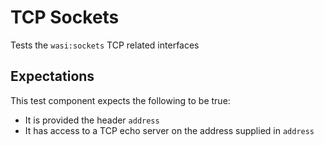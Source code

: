 # TCP Sockets

Tests the `wasi:sockets` TCP related interfaces

## Expectations

This test component expects the following to be true:
* It is provided the header `address`
* It has access to a TCP echo server on the address supplied in `address`
